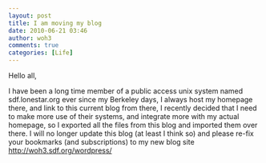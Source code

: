 ```yaml
---
layout: post
title: I am moving my blog
date: 2010-06-21 03:46
author: woh3
comments: true
categories: [Life]
---
```

Hello all,

I have been a long time member of a public access unix system named sdf.lonestar.org ever since my Berkeley days, I always host my homepage there, and link to this current blog from there, I recently decided that I need to make more use of their systems, and integrate more with my actual homepage, so I exported all the files from this blog and imported them over there. I will no longer update this blog (at least I think so) and please re-fix your bookmarks (and subscriptions) to my new blog site <a href="http://woh3.sdf.org/wordpress/">http://woh3.sdf.org/wordpress/</a>
